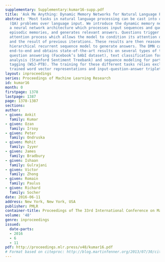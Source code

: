 ```yaml
---
supplementary: Supplementary:kumar16-supp.pdf
title: 'Ask Me Anything: Dynamic Memory Networks for Natural Language Processing'
abstract: 'Most tasks in natural language processing can be cast into question answering
  (QA) problems over language input. We introduce the dynamic memory network (DMN),
  a neural network architecture which processes input sequences and questions, forms
  episodic memories, and generates relevant answers. Questions trigger an iterative
  attention process which allows the model to condition its attention on the inputs
  and the result of previous iterations. These results are then reasoned over in a
  hierarchical recurrent sequence model to generate answers. The DMN can be trained
  end-to-end and obtains state-of-the-art results on several types of tasks and datasets:
  question answering (Facebook’s bAbI dataset), text classification for sentiment
  analysis (Stanford Sentiment Treebank) and sequence modeling for part-of-speech
  tagging (WSJ-PTB). The training for these different tasks relies exclusively on
  trained word vector representations and input-question-answer triplets.'
layout: inproceedings
series: Proceedings of Machine Learning Research
id: kumar16
month: 0
firstpage: 1378
lastpage: 1387
page: 1378-1387
sections: 
author:
- given: Ankit
  family: Kumar
- given: Ozan
  family: Irsoy
- given: Peter
  family: Ondruska
- given: Mohit
  family: Iyyer
- given: James
  family: Bradbury
- given: Ishaan
  family: Gulrajani
- given: Victor
  family: Zhong
- given: Romain
  family: Paulus
- given: Richard
  family: Socher
date: 2016-06-11
address: New York, New York, USA
publisher: PMLR
container-title: Proceedings of The 33rd International Conference on Machine Learning
volume: '48'
genre: inproceedings
issued:
  date-parts:
  - 2016
  - 6
  - 11
pdf: http://proceedings.mlr.press/v48/kumar16.pdf
# Format based on citeproc: http://blog.martinfenner.org/2013/07/30/citeproc-yaml-for-bibliographies/
---
```

